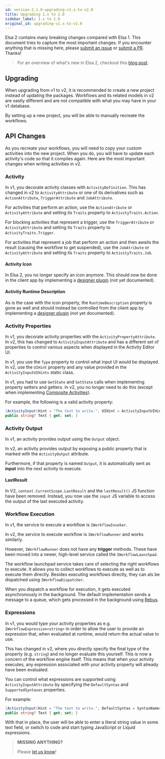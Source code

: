 ```yaml
---
id: version-2.1.0-upgrading-v1.x-to-v2.0
title: Upgrading 1.x to 2.0
sidebar_label: 1.x to 2.0
original_id: upgrading-v1.x-to-v2.0
---
```


Elsa 2 contains many breaking changes compared with Elsa 1.
This document tries to capture the most important changes. If you encounter anything that is missing here, please [submit an issue](https://github.com/elsa-workflows/elsa-website/issues/new) or [submit a PR](https://github.com/elsa-workflows/elsa-core/pulls). Thanks!

> For an overview of what's new in Elsa 2, checkout this [blog post](https://sipkeschoorstra.medium.com/whats-new-in-elsa-2-0-ea7410b65eea).

## Upgrading

When upgrading from v1 to v2, it is recommended to create a new project instead of updating the packages.
Workflows and its related models in v2 are vastly different and are not compatible with what you may have in your v1 database.

By setting up a new project, you will be able to manually recreate the workflows.

## API Changes

As you recreate your workflows, you will need to copy your custom activities into the new project. When you do, you will have to update each activity's code so that it compiles again.
Here are the most important changes when writing activities in v2.

### Activity

In v1, you decorate activity classes with `ActivityDefinition`.
This has changed in v2 to `ActivityAttribute` or one of its derivatives such as `ActionAttribute`, `TriggerAttribute` and `JobAttribute`.

For activities that perform an action, use the `ActionAtribute` or `ActivityAttribute` and setting its `Traits` property to `ActivityTraits.Action`.

For blocking activities that represent a trigger, use the `TriggerAtribute` or `ActivityAttribute` and setting its `Traits` property to `ActivityTraits.Trigger`.

For activities that represent a job that perform an action and then awaits the result (causing the workflow to get suspended), use the `JobAtribute` or `ActivityAttribute` and setting its `Traits` property to `ActivityTraits.Job`.

#### Activity Icon

In Elsa 2, you no longer specify an icon anymore. This should now be done in the client app by implementing a [designer plugin](#todo) (not yet documented).

#### Activity Runtime Description

As is the case with the icon property, the `RuntimeDescription` property is gone as well and should instead be controlled from the client app by implementing a [designer plugin](#todo) (not yet documented). 

### Activity Properties

In v1, you decorate activity properties with the `ActivityPropertyAttribute`.
In v2, this has changed to `ActivityInputAttribute` and has a different set of properties to control various aspects when displayed in the Activity Editor UI.

In v1, you use the `Type` property to control what input UI would be displayed.
In v2, use the `UIHint` property and any value provided in the `ActivityInputUIHints` static class.

In v1, you had to use `GetState` and `SetState` calls when implementing property setters and getters.
In v2, you no longer need to do this (except when implementing [Composite Activities](guides/guides-composite-activities)).

For example, the following is a valid activity property:

```csharp
[ActivityInput(Hint = "The text to write.", UIHint = ActivityInputUIHints.SignleLine)]
public string? Text { get; set; }
```

### Activity Output

In v1, an activity provides output using the `Output` object.

In v2, an activity provides output by exposing a public property that is marked with the `ActivityOutput` attribute.

Furthermore, if that property is named `Output`, it is automatically sent as **input** into the next activity to execute. 

#### LastResult

In V2, `context.CurrentScope.LastResult` and the `lastResult()` JS function have been removed.
Instead, you now use the `input` JS variable to access the output of the last executed activity.

### Workflow Execution

In v1, the service to execute a workflow is `IWorkflowInvoker`.

In v2, the service to execute workflow is `IWorkflowRunner` and works similarly.

However, `IWorkflowRunner` does not have any **trigger** methods. These have been moved into a newer, high-level service called the `IWorkflowLaunchpad`.

The workflow launchpad service takes care of selecting the right workflows to execute. It allows you to collect workflows to execute as well as to execute them directly.
Besides executing workflows directly, they can als be dispatched using `IWorkflowDispatcher`.

When you dispatch a workflow for execution, it gets executed asynchronously in the background. The default implementation sends a message to a queue, which gets processed in the background using [Rebus](https://github.com/rebus-org/Rebus).

### Expressions

In v1, you would type your activity properties as e.g. `IWorkflowExpression<string>` in order to allow the user to provide an expression that, when evaluated at runtime, would return the actual value to use.

This has changed in v2, where you directly specify the final type of the property (e.g. `string`) and no longer evaluate this yourself. This is now a concern of the workflow engine itself. This means that when your activity executes, any expression associated with your activity property will already have been evaluated.

You can control what expressions are supported using `ActivityInputAttribute` by specifying the `DefaultSyntax` and `SupportedSyntaxes` properties.

For example:

```csharp
[ActivityInput(Hint = "The text to write.", DefaultSyntax = SyntaxNames.Literal, SupportedSyntaxes = new[]{ SyntaxNames.JavaScript, SyntaxNames.Liquid })]
public string? Text { get; set; }
```

With that in place, the user will be able to enter a literal string value in some text field, or switch to code and start typing JavaScript or Liquid expressions.


> **MISSING ANYTHING?**
>
> Please [let us know](https://github.com/elsa-workflows/elsa-website/issues/new)!